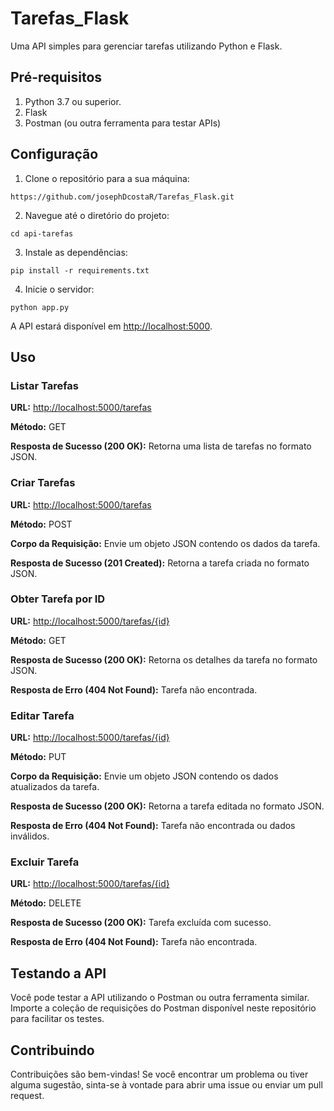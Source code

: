 # Tarefas_Flask
<p>Uma API simples para gerenciar tarefas utilizando Python e Flask.</p>

<h2>Pré-requisitos</h2>
<ol>
<li>Python 3.7 ou superior.</li>
<li>Flask</li>
<li>Postman (ou outra ferramenta para testar APIs)</li>
</ol>

<h2>Configuração</h2>
<ol>
    <li>Clone o repositório para a sua máquina:</li>
</ol>
<code>https://github.com/josephDcostaR/Tarefas_Flask.git</code>
<ol start="2">
    <li>Navegue até o diretório do projeto:</li>
</ol>
<code>cd api-tarefas</code>
<ol start="3">
    <li>Instale as dependências:</li>
</ol>
<code>pip install -r requirements.txt</code>
<ol start="4">
    <li>Inicie o servidor:</li>
</ol>
<code>python app.py</code>
<p>A API estará disponível em <a href="http://localhost:5000">http://localhost:5000</a>.</p>

<h2>Uso</h2>

<h3>Listar Tarefas</h3>

<p><strong>URL:</strong> <a href="http://localhost:5000/tarefas">http://localhost:5000/tarefas</a></p>
<p><strong>Método:</strong> GET</p>
<p><strong>Resposta de Sucesso (200 OK):</strong> Retorna uma lista de tarefas no formato JSON.</p>

<h3>Criar Tarefas</h3>

<p><strong>URL:</strong> <a href="http://localhost:5000/tarefas">http://localhost:5000/tarefas</a></p>
<p><strong>Método:</strong> POST</p>
<p><strong>Corpo da Requisição:</strong> Envie um objeto JSON contendo os dados da tarefa.</p>
<p><strong>Resposta de Sucesso (201 Created):</strong> Retorna a tarefa criada no formato JSON.</p>

<h3>Obter Tarefa por ID</h3>

<p><strong>URL:</strong> <a href="http://localhost:5000/tarefas/{id}">http://localhost:5000/tarefas/{id}</a></p>
<p><strong>Método:</strong> GET</p>
<p><strong>Resposta de Sucesso (200 OK):</strong> Retorna os detalhes da tarefa no formato JSON.</p>
<p><strong>Resposta de Erro (404 Not Found):</strong> Tarefa não encontrada.</p>

<h3>Editar Tarefa</h3>

<p><strong>URL:</strong> <a href="http://localhost:5000/tarefas/{id}">http://localhost:5000/tarefas/{id}</a></p>
<p><strong>Método:</strong> PUT</p>
<p><strong>Corpo da Requisição:</strong> Envie um objeto JSON contendo os dados atualizados da tarefa.</p>
<p><strong>Resposta de Sucesso (200 OK):</strong> Retorna a tarefa editada no formato JSON.</p>
<p><strong>Resposta de Erro (404 Not Found):</strong> Tarefa não encontrada ou dados inválidos.</p>

<h3>Excluir Tarefa</h3>

<p><strong>URL:</strong> <a href="http://localhost:5000/tarefas/{id}">http://localhost:5000/tarefas/{id}</a></p>
<p><strong>Método:</strong> DELETE</p>
<p><strong>Resposta de Sucesso (200 OK):</strong> Tarefa excluída com sucesso.</p>
<p><strong>Resposta de Erro (404 Not Found):</strong> Tarefa não encontrada.</p>

<h2>Testando a API</h2>

<p>Você pode testar a API utilizando o Postman ou outra ferramenta similar. Importe a coleção de requisições do Postman disponível neste repositório para facilitar os testes.</p>

<h2>Contribuindo</h2>

<p>Contribuições são bem-vindas! Se você encontrar um problema ou tiver alguma sugestão, sinta-se à vontade para abrir uma issue ou enviar um pull request.</p>

